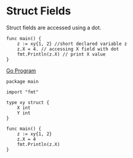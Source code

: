 

# Struct Fields
Struct fields are accessed using a dot.


```
func main() {
	z := xy{1, 2} //short declared variable z
	z.X = 4. // accessing X field with dot 
	fmt.Println(z.X) // print X value 
}

```
[Go Program](https://play.golang.org/p/O3BpE_D3XFr) 
```
package main

import "fmt"

type xy struct {
	X int
	Y int
}

func main() {
	z := xy{1, 2}
	z.X = 4
	fmt.Println(z.X)
}



```
